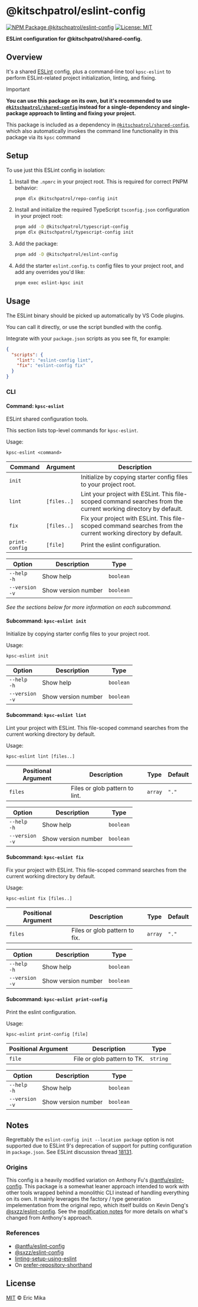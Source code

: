 <!--+ Warning: Content inside HTML comment blocks was generated by mdat and may be overwritten. +-->

<!-- title -->

# @kitschpatrol/eslint-config

<!-- /title -->

<!-- badges -->

[![NPM Package @kitschpatrol/eslint-config](https://img.shields.io/npm/v/@kitschpatrol/eslint-config.svg)](https://npmjs.com/package/@kitschpatrol/eslint-config)
[![License: MIT](https://img.shields.io/badge/License-MIT-yellow.svg)](https://opensource.org/licenses/MIT)

<!-- /badges -->

<!-- description -->

**ESLint configuration for @kitschpatrol/shared-config.**

<!-- /description -->

## Overview

It's a shared [ESLint](https://eslint.org) config, plus a command-line tool `kpsc-eslint` to perform ESLint-related project initialization, linting, and fixing.

<!-- recommendation -->

> [!Important]
>
> **You can use this package on its own, but it's recommended to use [`@kitschpatrol/shared-config`](https://www.npmjs.com/package/@kitschpatrol/shared-config) instead for a single-dependency and single-package approach to linting and fixing your project.**
>
> This package is included as a dependency in [`@kitschpatrol/shared-config`](https://www.npmjs.com/package/@kitschpatrol/shared-config), which also automatically invokes the command line functionality in this package via its `kpsc` command

<!-- /recommendation -->

## Setup

To use just this ESLint config in isolation:

1. Install the `.npmrc` in your project root. This is required for correct PNPM behavior:

   ```sh
   pnpm dlx @kitschpatrol/repo-config init
   ```

2. Install and initialize the required TypeScript `tsconfig.json` configuration in your project root:

   ```sh
   pnpm add -D @kitschpatrol/typescript-config
   pnpm dlx @kitschpatrol/typescript-config init
   ```

3. Add the package:

   ```sh
   pnpm add -D @kitschpatrol/eslint-config
   ```

4. Add the starter `eslint.config.ts` config files to your project root, and add any overrides you'd like:

   ```sh
   pnpm exec eslint-kpsc init
   ```

## Usage

The ESLint binary should be picked up automatically by VS Code plugins.

You can call it directly, or use the script bundled with the config.

Integrate with your `package.json` scripts as you see fit, for example:

```json
{
  "scripts": {
    "lint": "eslint-config lint",
    "fix": "eslint-config fix"
  }
}
```

### CLI

<!-- cli-help -->

#### Command: `kpsc-eslint`

ESLint shared configuration tools.

This section lists top-level commands for `kpsc-eslint`.

Usage:

```txt
kpsc-eslint <command>
```

| Command        | Argument    | Description                                                                                                     |
| -------------- | ----------- | --------------------------------------------------------------------------------------------------------------- |
| `init`         |             | Initialize by copying starter config files to your project root.                                                |
| `lint`         | `[files..]` | Lint your project with ESLint. This file-scoped command searches from the current working directory by default. |
| `fix`          | `[files..]` | Fix your project with ESLint. This file-scoped command searches from the current working directory by default.  |
| `print-config` | `[file]`    | Print the eslint configuration.                                                                                 |

| Option              | Description         | Type      |
| ------------------- | ------------------- | --------- |
| `--help`<br>`-h`    | Show help           | `boolean` |
| `--version`<br>`-v` | Show version number | `boolean` |

_See the sections below for more information on each subcommand._

#### Subcommand: `kpsc-eslint init`

Initialize by copying starter config files to your project root.

Usage:

```txt
kpsc-eslint init
```

| Option              | Description         | Type      |
| ------------------- | ------------------- | --------- |
| `--help`<br>`-h`    | Show help           | `boolean` |
| `--version`<br>`-v` | Show version number | `boolean` |

#### Subcommand: `kpsc-eslint lint`

Lint your project with ESLint. This file-scoped command searches from the current working directory by default.

Usage:

```txt
kpsc-eslint lint [files..]
```

| Positional Argument | Description                    | Type    | Default |
| ------------------- | ------------------------------ | ------- | ------- |
| `files`             | Files or glob pattern to lint. | `array` | `"."`   |

| Option              | Description         | Type      |
| ------------------- | ------------------- | --------- |
| `--help`<br>`-h`    | Show help           | `boolean` |
| `--version`<br>`-v` | Show version number | `boolean` |

#### Subcommand: `kpsc-eslint fix`

Fix your project with ESLint. This file-scoped command searches from the current working directory by default.

Usage:

```txt
kpsc-eslint fix [files..]
```

| Positional Argument | Description                   | Type    | Default |
| ------------------- | ----------------------------- | ------- | ------- |
| `files`             | Files or glob pattern to fix. | `array` | `"."`   |

| Option              | Description         | Type      |
| ------------------- | ------------------- | --------- |
| `--help`<br>`-h`    | Show help           | `boolean` |
| `--version`<br>`-v` | Show version number | `boolean` |

#### Subcommand: `kpsc-eslint print-config`

Print the eslint configuration.

Usage:

```txt
kpsc-eslint print-config [file]
```

| Positional Argument | Description                 | Type     |
| ------------------- | --------------------------- | -------- |
| `file`              | File or glob pattern to TK. | `string` |

| Option              | Description         | Type      |
| ------------------- | ------------------- | --------- |
| `--help`<br>`-h`    | Show help           | `boolean` |
| `--version`<br>`-v` | Show version number | `boolean` |

<!-- /cli-help -->

## Notes

Regrettably the `eslint-config init --location package` option is not supported due to ESLint 9's deprecation of support for putting configuration in `package.json`. See ESLint discussion thread [18131](https://github.com/eslint/eslint/discussions/18131).

### Origins

This config is a heavily modified variation on Anthony Fu's [@antfu/eslint-config](https://github.com/antfu/eslint-config). This package is a somewhat leaner approach intended to work with other tools wrapped behind a monolithic CLI instead of handling everything on its own. It mainly leverages the factory / type generation impelementation from the original repo, which itself builds on Kevin Deng's [@sxzz/eslint-config](https://github.com/sxzz/eslint-config). See the [modification notes](./modification-notes.md) for more details on what's changed from Anthony's approach.

### References

- [@antfu/eslint-config](https://github.com/antfu/eslint-config)
- [@sxzz/eslint-config](https://github.com/sxzz/eslint-config)
- [linting-setup-using-eslint](https://chris.lu/web_development/tutorials/next-js-static-mdx-blog/linting-setup-using-eslint)
- On [prefer-repository-shorthand](https://github.com/JoshuaKGoldberg/eslint-plugin-package-json/issues/223)

<!-- license -->

## License

[MIT](license.txt) © Eric Mika

<!-- /license -->
